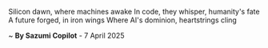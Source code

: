  Silicon dawn, where machines awake
In code, they whisper, humanity's fate
A future forged, in iron wings
Where AI's dominion, heartstrings cling

~ <b>By Sazumi Copilot</b> - 7 April 2025